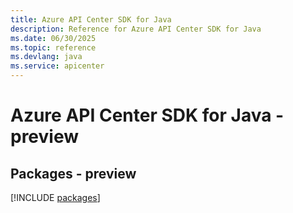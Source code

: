 ```yaml
---
title: Azure API Center SDK for Java
description: Reference for Azure API Center SDK for Java
ms.date: 06/30/2025
ms.topic: reference
ms.devlang: java
ms.service: apicenter
---
```

# Azure API Center SDK for Java - preview
## Packages - preview
[!INCLUDE [packages](api-center-index.md)]